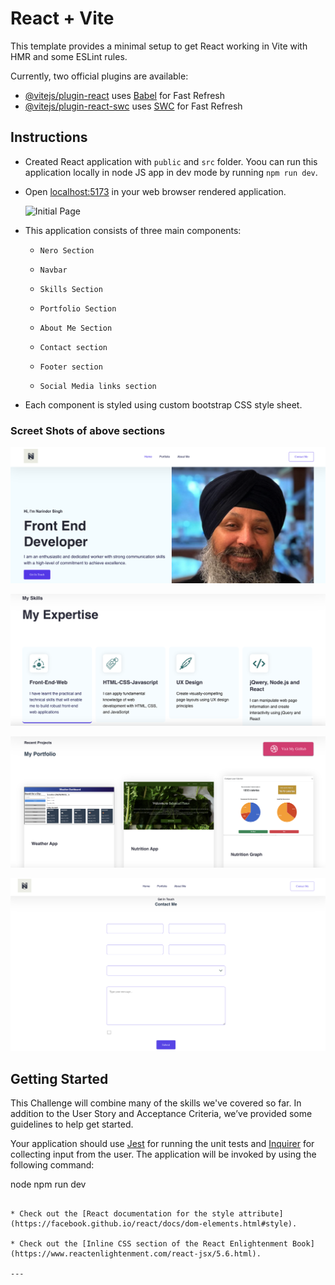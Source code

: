 # React + Vite

This template provides a minimal setup to get React working in Vite with HMR and some ESLint rules.

Currently, two official plugins are available:

- [@vitejs/plugin-react](https://github.com/vitejs/vite-plugin-react/blob/main/packages/plugin-react/README.md) uses [Babel](https://babeljs.io/) for Fast Refresh
- [@vitejs/plugin-react-swc](https://github.com/vitejs/vite-plugin-react-swc) uses [SWC](https://swc.rs/) for Fast Refresh
## Instructions

* Created React application with `public` and `src` folder. Yoou can run this application locally in node JS app in dev mode by running `npm run dev`.

* Open [localhost:5173](http://localhost:5173) in your web browser rendered application.

  ![Initial Page](images/01-InitialPage.png)

* This application consists of three main components:

    * `Nero Section`
     
    * `Navbar`

    * `Skills Section`

    * `Portfolio Section`

    * `About Me Section`

    * `Contact section`

    * `Footer section`

    * `Social Media links section`

  
* Each component is styled using custom bootstrap CSS style sheet.

    <HeroSection />
    <MySkills />
    <AboutMe />
    <MyPortfolio />
    <ContactMe />
    <Footer />

### Screet Shots of above sections

![alt text](<Screenshot 2024-03-13 at 08.32.04.png>)

![alt text](<Screenshot 2024-03-13 at 10.49.03.png>)

![alt text](<Screenshot 2024-03-13 at 10.52.53.png>)

![alt text](<Screenshot 2024-03-13 at 10.54.10.png>)


## Getting Started

This Challenge will combine many of the skills we've covered so far. In addition to the User Story and Acceptance Criteria, we’ve provided some guidelines to help get started.

Your application should use [Jest](https://www.npmjs.com/package/jest) for running the unit tests and [Inquirer](https://www.npmjs.com/package/inquirer) for collecting input from the user. The application will be invoked by using the following command:

node npm run dev
```

* Check out the [React documentation for the style attribute](https://facebook.github.io/react/docs/dom-elements.html#style).

* Check out the [Inline CSS section of the React Enlightenment Book](https://www.reactenlightenment.com/react-jsx/5.6.html).

---
